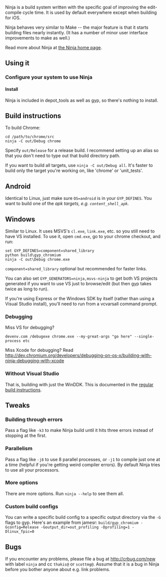 

Ninja is a build system written with the specific goal of improving the edit-compile cycle time. It is used by default everywhere except when building for iOS.

Ninja behaves very similar to Make -- the major feature is that it starts building files nearly instantly.  (It has a number of minor user interface improvements to make as well.)

Read more about Ninja at [the Ninja home page](http://martine.github.com/ninja/).

## Using it

### Configure your system to use Ninja

#### Install

Ninja is included in depot\_tools as well as gyp, so there's nothing to install.

## Build instructions

To build Chrome:
```
cd /path/to/chrome/src
ninja -C out/Debug chrome
```

Specify `out/Release` for a release build. I recommend setting up an alias so that you don't need to type out that build directory path.

If you want to build all targets, use `ninja -C out/Debug all`. It's faster to build only the target you're working on, like 'chrome' or 'unit\_tests'.

## Android

Identical to Linux, just make sure `OS=android` is in your `GYP_DEFINES`. You want to build one of the _apk targets, e.g. `content_shell_apk`._

## Windows

Similar to Linux. It uses MSVS's `cl.exe`, `link.exe`, etc. so you still need to have VS installed. To use it, open `cmd.exe`, go to your chrome checkout, and run:
```
set GYP_DEFINES=component=shared_library
python build\gyp_chromium
ninja -C out\Debug chrome.exe
```

`component=shared_library` optional but recommended for faster links.

You can also set `GYP_GENERATORS=ninja,msvs-ninja` to get both VS projects generated if you want to use VS just to browse/edit (but then gyp takes twice as long to run).

If you're using Express or the Windows SDK by itself (rather than using a Visual Studio install), you'll need to run from a vcvarsall command prompt.

### Debugging

Miss VS for debugging?
```
devenv.com /debugexe chrome.exe --my-great-args "go here" --single-process etc
```

Miss Xcode for debugging? Read http://dev.chromium.org/developers/debugging-on-os-x/building-with-ninja-debugging-with-xcode

### Without Visual Studio

That is, building with just the WinDDK. This is documented in the [regular build instructions](http://dev.chromium.org/developers/how-tos/build-instructions-windows#TOC-Setting-up-the-environment-for-building-with-Visual-C-2010-Express-or-Windows-7.1-SDK).

## Tweaks

### Building through errors
Pass a flag like `-k3` to make Ninja build until it hits three errors instead of stopping at the first.

### Parallelism
Pass a flag like `-j8` to use 8 parallel processes, or `-j1` to compile just one at a time (helpful if you're getting weird compiler errors).  By default Ninja tries to use all your processors.

### More options
There are more options. Run `ninja --help` to see them all.

### Custom build configs

You can write a specific build config to a specific output directory via the `-G` flags to gyp.  Here's an example from jamesr:
`build/gyp_chromium -Gconfig=Release -Goutput_dir=out_profiling -Dprofiling=1 -Dlinux_fpic=0`

## Bugs

If you encounter any problems, please file a bug at http://crbug.com/new with label `ninja` and cc `thakis@` or `scottmg@`.  Assume that it is a bug in Ninja before you bother anyone about e.g. link problems.